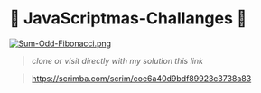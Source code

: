 #  :christmas_tree: JavaScriptmas-Challanges  :christmas_tree: 


[![Sum-Odd-Fibonacci.png](https://i.postimg.cc/28DzLKGf/Sum-Odd-Fibonacci.png)](https://postimg.cc/dD5MzngW)

> *clone or visit directly with my solution this link*

> https://scrimba.com/scrim/coe6a40d9bdf89923c3738a83

